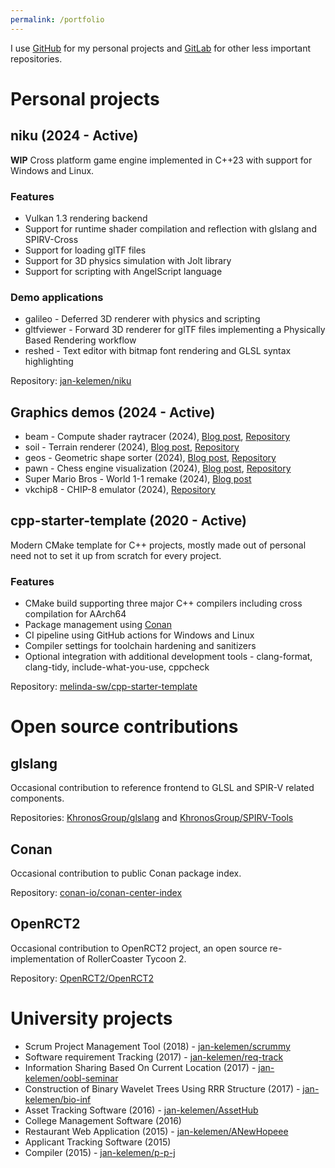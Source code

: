 ```yaml
---
permalink: /portfolio
---
```


I use [GitHub](https://github.com/jan-kelemen) for my personal projects and
[GitLab](https://gitlab.com/jan-kelemen) for other less important repositories.

# Personal projects

## niku (2024 - Active)
**WIP** Cross platform game engine implemented in C++23 with support for Windows and Linux.

### Features
* Vulkan 1.3 rendering backend
* Support for runtime shader compilation and reflection with glslang and SPIRV-Cross
* Support for loading glTF files
* Support for 3D physics simulation with Jolt library
* Support for scripting with AngelScript language

### Demo applications
* galileo - Deferred 3D renderer with physics and scripting
* gltfviewer - Forward 3D renderer for glTF files implementing a Physically Based Rendering workflow
* reshed - Text editor with bitmap font rendering and GLSL syntax highlighting

Repository: [jan-kelemen/niku](https://github.com/jan-kelemen/niku)

## Graphics demos (2024 - Active)
* beam - Compute shader raytracer (2024), [Blog post](/2024/08/25/i-see-spheres-now.html), [Repository](https://github.com/jan-kelemen/beam)
* soil - Terrain renderer (2024), [Blog post](/2024/08/10/rendering-medvednica-from-heightmap.html), [Repository](https://github.com/jan-kelemen/soil)
* geos - Geometric shape sorter (2024), [Blog post](/2024/07/05/it-goes-in-the-square-hole.html), [Repository](https://github.com/jan-kelemen/geos)
* pawn - Chess engine visualization (2024), [Blog post](/2024/06/13/chess-engine-visualization.html), [Repository](https://github.com/jan-kelemen/pawn)
* Super Mario Bros - World 1-1 remake (2024), [Blog post](/2024/05/14/remaking-world-11-mostly.html)
* vkchip8 - CHIP-8 emulator (2024), [Repository](https://github.com/jan-kelemen/vkchip8)

## cpp-starter-template (2020 - Active)
Modern CMake template for C++ projects, mostly made out of personal need not to set it up from scratch for every project.

### Features
* CMake build supporting three major C++ compilers including cross compilation for AArch64
* Package management using [Conan](https://conan.io)
* CI pipeline using GitHub actions for Windows and Linux
* Compiler settings for toolchain hardening and sanitizers
* Optional integration with additional development tools - clang-format, clang-tidy, include-what-you-use, cppcheck

Repository: [melinda-sw/cpp-starter-template](https://github.com/melinda-sw/cpp-starter-template)

# Open source contributions
## glslang
Occasional contribution to reference frontend to GLSL and SPIR-V related components.

Repositories: [KhronosGroup/glslang](https://github.com/KhronosGroup/glslang) and [KhronosGroup/SPIRV-Tools](https://github.com/KhronosGroup/SPIRV-Tools)

## Conan
Occasional contribution to public Conan package index.

Repository: [conan-io/conan-center-index](https://github.com/conan-io/conan-center-index)

## OpenRCT2
Occasional contribution to OpenRCT2 project, an open source re-implementation of RollerCoaster Tycoon 2.

Repository: [OpenRCT2/OpenRCT2](https://github.com/OpenRCT2/OpenRCT2)

# University projects
* Scrum Project Management Tool (2018) - [jan-kelemen/scrummy](https://github.com/jan-kelemen/scrummy)
* Software requirement Tracking (2017) - [jan-kelemen/req-track](https://github.com/jan-kelemen/req-track)
* Information Sharing Based On Current Location (2017) - [jan-kelemen/oobl-seminar](https://gitlab.com/jan-kelemen/oobl-seminar)
* Construction of Binary Wavelet Trees Using RRR Structure (2017) - [jan-kelemen/bio-inf](https://gitlab.com/jan-kelemen/bio-inf)
* Asset Tracking Software (2016) - [jan-kelemen/AssetHub](https://github.com/jan-kelemen/AssetHub)
* College Management Software (2016)
* Restaurant Web Application (2015) - [jan-kelemen/ANewHopeee](https://gitlab.com/jan-kelemen/ANewHopeee)
* Applicant Tracking Software (2015)
* Compiler (2015) - [jan-kelemen/p-p-j](https://gitlab.com/jan-kelemen/p-p-j)
